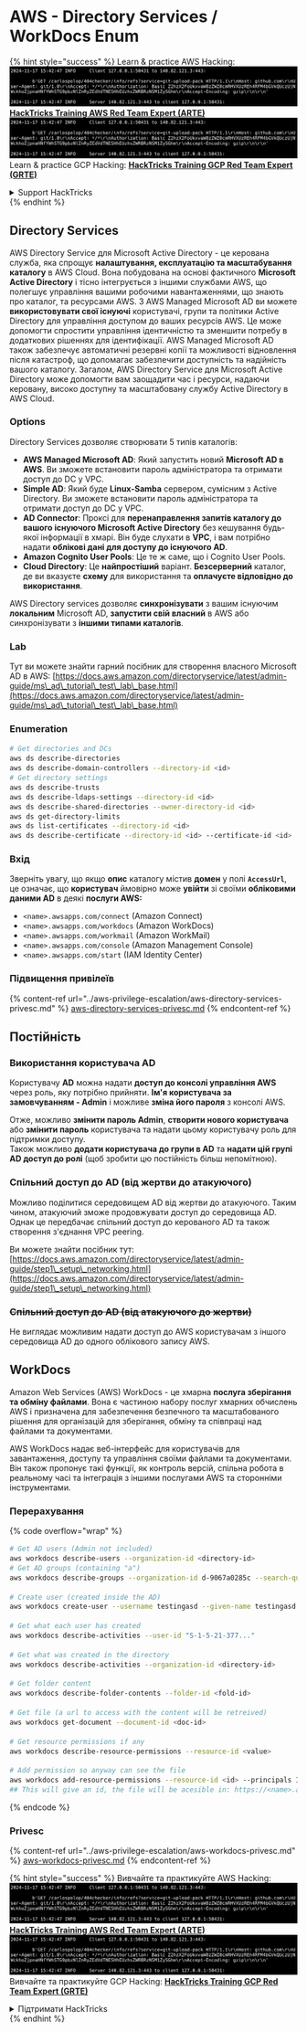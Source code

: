 # AWS - Directory Services / WorkDocs Enum

{% hint style="success" %}
Learn & practice AWS Hacking:<img src="../../../.gitbook/assets/image (1).png" alt="" data-size="line">[**HackTricks Training AWS Red Team Expert (ARTE)**](https://training.hacktricks.xyz/courses/arte)<img src="../../../.gitbook/assets/image (1).png" alt="" data-size="line">\
Learn & practice GCP Hacking: <img src="../../../.gitbook/assets/image (2).png" alt="" data-size="line">[**HackTricks Training GCP Red Team Expert (GRTE)**<img src="../../../.gitbook/assets/image (2).png" alt="" data-size="line">](https://training.hacktricks.xyz/courses/grte)

<details>

<summary>Support HackTricks</summary>

* Check the [**subscription plans**](https://github.com/sponsors/carlospolop)!
* **Join the** 💬 [**Discord group**](https://discord.gg/hRep4RUj7f) or the [**telegram group**](https://t.me/peass) or **follow** us on **Twitter** 🐦 [**@hacktricks\_live**](https://twitter.com/hacktricks\_live)**.**
* **Share hacking tricks by submitting PRs to the** [**HackTricks**](https://github.com/carlospolop/hacktricks) and [**HackTricks Cloud**](https://github.com/carlospolop/hacktricks-cloud) github repos.

</details>
{% endhint %}

## Directory Services

AWS Directory Service для Microsoft Active Directory - це керована служба, яка спрощує **налаштування, експлуатацію та масштабування каталогу** в AWS Cloud. Вона побудована на основі фактичного **Microsoft Active Directory** і тісно інтегрується з іншими службами AWS, що полегшує управління вашими робочими навантаженнями, що знають про каталог, та ресурсами AWS. З AWS Managed Microsoft AD ви можете **використовувати свої існуючі** користувачі, групи та політики Active Directory для управління доступом до ваших ресурсів AWS. Це може допомогти спростити управління ідентичністю та зменшити потребу в додаткових рішеннях для ідентифікації. AWS Managed Microsoft AD також забезпечує автоматичні резервні копії та можливості відновлення після катастроф, що допомагає забезпечити доступність та надійність вашого каталогу. Загалом, AWS Directory Service для Microsoft Active Directory може допомогти вам заощадити час і ресурси, надаючи керовану, високо доступну та масштабовану службу Active Directory в AWS Cloud.

### Options

Directory Services дозволяє створювати 5 типів каталогів:

* **AWS Managed Microsoft AD**: Який запустить новий **Microsoft AD в AWS**. Ви зможете встановити пароль адміністратора та отримати доступ до DC у VPC.
* **Simple AD**: Який буде **Linux-Samba** сервером, сумісним з Active Directory. Ви зможете встановити пароль адміністратора та отримати доступ до DC у VPC.
* **AD Connector**: Проксі для **перенаправлення запитів каталогу до вашого існуючого Microsoft Active Directory** без кешування будь-якої інформації в хмарі. Він буде слухати в **VPC**, і вам потрібно надати **облікові дані для доступу до існуючого AD**.
* **Amazon Cognito User Pools**: Це те ж саме, що і Cognito User Pools.
* **Cloud Directory**: Це **найпростіший** варіант. **Безсерверний** каталог, де ви вказуєте **схему** для використання та **оплачуєте відповідно до використання**.

AWS Directory services дозволяє **синхронізувати** з вашим існуючим **локальним** Microsoft AD, **запустити свій власний** в AWS або синхронізувати з **іншими типами каталогів**.

### Lab

Тут ви можете знайти гарний посібник для створення власного Microsoft AD в AWS: [https://docs.aws.amazon.com/directoryservice/latest/admin-guide/ms\_ad\_tutorial\_test\_lab\_base.html](https://docs.aws.amazon.com/directoryservice/latest/admin-guide/ms\_ad\_tutorial\_test\_lab\_base.html)

### Enumeration
```bash
# Get directories and DCs
aws ds describe-directories
aws ds describe-domain-controllers --directory-id <id>
# Get directory settings
aws ds describe-trusts
aws ds describe-ldaps-settings --directory-id <id>
aws ds describe-shared-directories --owner-directory-id <id>
aws ds get-directory-limits
aws ds list-certificates --directory-id <id>
aws ds describe-certificate --directory-id <id> --certificate-id <id>
```
### Вхід

Зверніть увагу, що якщо **опис** каталогу містив **домен** у полі **`AccessUrl`**, це означає, що **користувач** ймовірно може **увійти** зі своїми **обліковими даними AD** в деякі **послуги AWS:**

* `<name>.awsapps.com/connect` (Amazon Connect)
* `<name>.awsapps.com/workdocs` (Amazon WorkDocs)
* `<name>.awsapps.com/workmail` (Amazon WorkMail)
* `<name>.awsapps.com/console` (Amazon Management Console)
* `<name>.awsapps.com/start` (IAM Identity Center)

### Підвищення привілеїв

{% content-ref url="../aws-privilege-escalation/aws-directory-services-privesc.md" %}
[aws-directory-services-privesc.md](../aws-privilege-escalation/aws-directory-services-privesc.md)
{% endcontent-ref %}

## Постійність

### Використання користувача AD

Користувачу **AD** можна надати **доступ до консолі управління AWS** через роль, яку потрібно прийняти. **Ім'я користувача за замовчуванням - Admin** і можливе **зміна його пароля** з консолі AWS.

Отже, можливо **змінити пароль Admin**, **створити нового користувача** або **змінити пароль** користувача та надати цьому користувачу роль для підтримки доступу.\
Також можливо **додати користувача до групи в AD** та **надати цій групі AD доступ до ролі** (щоб зробити цю постійність більш непомітною).

### Спільний доступ до AD (від жертви до атакуючого)

Можливо поділитися середовищем AD від жертви до атакуючого. Таким чином, атакуючий зможе продовжувати доступ до середовища AD.\
Однак це передбачає спільний доступ до керованого AD та також створення з'єднання VPC peering.

Ви можете знайти посібник тут: [https://docs.aws.amazon.com/directoryservice/latest/admin-guide/step1\_setup\_networking.html](https://docs.aws.amazon.com/directoryservice/latest/admin-guide/step1\_setup\_networking.html)

### ~~Спільний доступ до AD (від атакуючого до жертви)~~

Не виглядає можливим надати доступ до AWS користувачам з іншого середовища AD до одного облікового запису AWS.

## WorkDocs

Amazon Web Services (AWS) WorkDocs - це хмарна **послуга зберігання та обміну файлами**. Вона є частиною набору послуг хмарних обчислень AWS і призначена для забезпечення безпечного та масштабованого рішення для організацій для зберігання, обміну та співпраці над файлами та документами.

AWS WorkDocs надає веб-інтерфейс для користувачів для завантаження, доступу та управління своїми файлами та документами. Він також пропонує такі функції, як контроль версій, спільна робота в реальному часі та інтеграція з іншими послугами AWS та сторонніми інструментами.

### Перерахування

{% code overflow="wrap" %}
```bash
# Get AD users (Admin not included)
aws workdocs describe-users --organization-id <directory-id>
# Get AD groups (containing "a")
aws workdocs describe-groups --organization-id d-9067a0285c --search-query a

# Create user (created inside the AD)
aws workdocs create-user --username testingasd --given-name testingasd --surname testingasd --password <password> --email-address name@directory.domain --organization-id <directory-id>

# Get what each user has created
aws workdocs describe-activities --user-id "S-1-5-21-377..."

# Get what was created in the directory
aws workdocs describe-activities --organization-id <directory-id>

# Get folder content
aws workdocs describe-folder-contents --folder-id <fold-id>

# Get file (a url to access with the content will be retreived)
aws workdocs get-document --document-id <doc-id>

# Get resource permissions if any
aws workdocs describe-resource-permissions --resource-id <value>

# Add permission so anyway can see the file
aws workdocs add-resource-permissions --resource-id <id> --principals Id=anonymous,Type=ANONYMOUS,Role=VIEWER
## This will give an id, the file will be acesible in: https://<name>.awsapps.com/workdocs/index.html#/share/document/<id>
```
{% endcode %}

### Privesc

{% content-ref url="../aws-privilege-escalation/aws-workdocs-privesc.md" %}
[aws-workdocs-privesc.md](../aws-privilege-escalation/aws-workdocs-privesc.md)
{% endcontent-ref %}

{% hint style="success" %}
Вивчайте та практикуйте AWS Hacking:<img src="../../../.gitbook/assets/image (1).png" alt="" data-size="line">[**HackTricks Training AWS Red Team Expert (ARTE)**](https://training.hacktricks.xyz/courses/arte)<img src="../../../.gitbook/assets/image (1).png" alt="" data-size="line">\
Вивчайте та практикуйте GCP Hacking: <img src="../../../.gitbook/assets/image (2).png" alt="" data-size="line">[**HackTricks Training GCP Red Team Expert (GRTE)**<img src="../../../.gitbook/assets/image (2).png" alt="" data-size="line">](https://training.hacktricks.xyz/courses/grte)

<details>

<summary>Підтримати HackTricks</summary>

* Перевірте [**плани підписки**](https://github.com/sponsors/carlospolop)!
* **Приєднуйтесь до** 💬 [**групи Discord**](https://discord.gg/hRep4RUj7f) або [**групи telegram**](https://t.me/peass) або **слідкуйте** за нами в **Twitter** 🐦 [**@hacktricks\_live**](https://twitter.com/hacktricks\_live)**.**
* **Діліться хакерськими трюками, надсилаючи PR до** [**HackTricks**](https://github.com/carlospolop/hacktricks) та [**HackTricks Cloud**](https://github.com/carlospolop/hacktricks-cloud) репозиторіїв на github.

</details>
{% endhint %}
